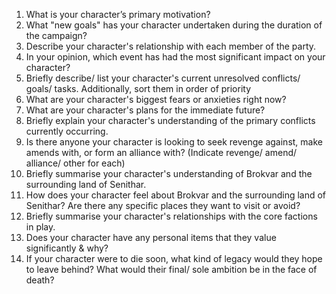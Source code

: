 1. What is your character’s primary motivation?
2. What "new goals" has your character undertaken during the duration of the campaign?
3. Describe your character's relationship with each member of the party.
4. In your opinion, which event has had the most significant impact on your character?
5. Briefly describe/ list your character's current unresolved conflicts/ goals/ tasks. Additionally, sort them in order of priority
6. What are your character's biggest fears or anxieties right now?
7. What are your character's plans for the immediate future?
8. Briefly explain your character's understanding of the primary conflicts currently occurring.
9. Is there anyone your character is looking to seek revenge against, make amends with, or form an alliance with? (Indicate revenge/ amend/ alliance/ other for each)
10. Briefly summarise your character's understanding of Brokvar and the surrounding land of Senithar.
12. How does your character feel about Brokvar and the surrounding land of Senithar? Are there any specific places they want to visit or avoid?
13. Briefly summarise your character's relationships with the core factions in play. 
14. Does your character have any personal items that they value significantly & why?
15. If your character were to die soon, what kind of legacy would they hope to leave behind? What would their final/ sole ambition be in the face of death?